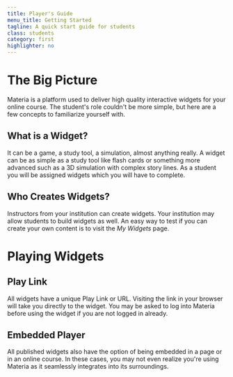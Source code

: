 ```yaml
---
title: Player's Guide
menu_title: Getting Started
tagline: A quick start guide for students
class: students
category: first
highlighter: no
---
```

# The Big Picture

Materia is a platform used to deliver high quality interactive widgets for your online course. The student's role couldn't be more simple, but here are a few concepts to familiarize yourself with.

## What is a Widget?

It can be a game, a study tool, a simulation, almost anything really. A widget can be as simple as a study tool like flash cards or something more advanced such as a 3D simulation with complex story lines.  As a student you will be assigned widgets which you will have to complete.

## Who Creates Widgets?

Instructors from your institution can create widgets.  Your institution may allow students to build widgets as well. An easy way to test if you can create your own content is to visit the *My Widgets* page.

# Playing Widgets

## Play Link

All widgets have a unique Play Link or URL. Visiting the link in your browser will take you directly to the widget. You may be asked to log into Materia before using the widget if you are not logged in already.

## Embedded Player

All published widgets also have the option of being embedded in a page or in an online course. In these cases, you may not even realize you're using Materia as it seamlessly integrates into its surroundings.
